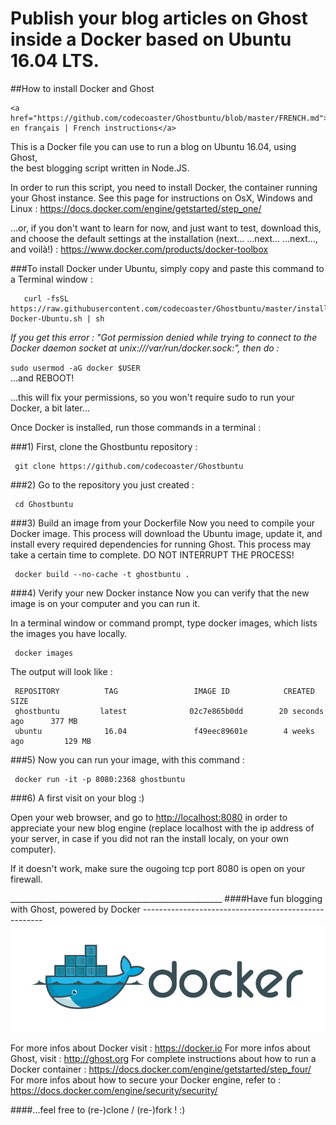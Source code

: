 
# Publish your blog articles on Ghost inside a Docker based on Ubuntu 16.04 LTS.

##How to install Docker and Ghost

    <a href="https://github.com/codecoaster/Ghostbuntu/blob/master/FRENCH.md">Instructions en français | French instructions</a>

This is a Docker file you can use to run a blog on Ubuntu 16.04, using Ghost, <br />the best blogging script written in Node.JS.

In order to run this script, you need to install Docker, the container running your Ghost instance.  See this page for instructions on OsX, Windows and Linux : https://docs.docker.com/engine/getstarted/step_one/

...or, if you don't want to learn for now, and just want to test, download this, and choose the default settings at the installation (next... ...next... ...next..., and voilà!) : https://www.docker.com/products/docker-toolbox


###To install Docker under Ubuntu, simply copy and paste this command to a Terminal window : 

       curl -fsSL https://raw.githubusercontent.com/codecoaster/Ghostbuntu/master/install-Docker-Ubuntu.sh | sh

*If you get this error : "Got permission denied while trying to connect to the Docker daemon socket at unix:///var/run/docker.sock:", then do :*

<code>sudo usermod -aG docker $USER</code>  <br />...and REBOOT!

...this will fix your permissions, so you won't require sudo to run your Docker, a bit later...  

Once Docker is installed, run those commands in a terminal :

###1) First, clone the Ghostbuntu repository : 

     git clone https://github.com/codecoaster/Ghostbuntu 

###2) Go to the repository you just created : 

     cd Ghostbuntu

###3) Build an image from your Dockerfile
Now you need to compile your Docker image.  This process  will download the Ubuntu image, update it, and install every required dependencies for running Ghost.  This process may take a certain time to complete.  DO NOT INTERRUPT THE PROCESS! 

     docker build --no-cache -t ghostbuntu .

###4) Verify your new Docker instance 
Now you can verify that the new image is on your computer and you can run it.

In a terminal window or command prompt, type docker images, which lists the images you have locally.

     docker images 
     

The output will look like : 
 
     REPOSITORY          TAG                 IMAGE ID            CREATED             SIZE
     ghostbuntu         latest              02c7e865b0dd        20 seconds ago      377 MB
     ubuntu              16.04               f49eec89601e        4 weeks ago         129 MB
 


###5) Now you can run your image, with this command : 

     docker run -it -p 8080:2368 ghostbuntu
     
###6) A first visit on your blog :)

Open your web browser, and go to <a href="http://localhost:8080">http://localhost:8080</a> in order to appreciate your new blog engine (replace localhost with the ip address of your server, in case if you did not ran the install localy, on your own computer).

If it doesn't work, make sure the ougoing tcp port 8080 is open on your firewall.  

<span>
 _____________________________________________________
 ####Have fun blogging with Ghost, powered by Docker 
 -----------------------------------------------------
   <img src="https://github.com/docker/docker/raw/master/docs/static_files/docker-logo-compressed.png" alt="Docker Logo">


</span>

For more infos about Docker visit : https://docker.io
For more infos about Ghost, visit : http://ghost.org
For complete instructions about how to run a Docker container : https://docs.docker.com/engine/getstarted/step_four/
For more infos about how to secure your Docker engine, refer to : https://docs.docker.com/engine/security/security/


####...feel free to (re-)clone / (re-)fork ! :)




